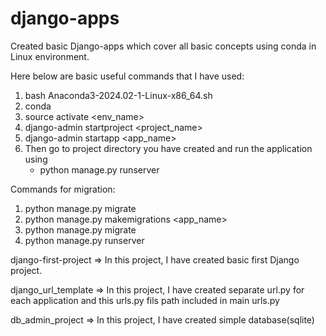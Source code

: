 # django-apps
Created basic Django-apps which cover all basic concepts using conda in Linux environment.

Here below are basic useful commands that I have used:
  1. bash Anaconda3-2024.02-1-Linux-x86_64.sh 
  2. conda
  3. source activate <env_name>
  4. django-admin startproject <project_name>
  5. django-admin startapp <app_name>
  6. Then go to project directory you have created and run the application using
     - python manage.py runserver

Commands for migration:
  1. python manage.py migrate
  2. python manage.py makemigrations <app_name>
  3. python manage.py migrate
  4. python manage.py runserver

   
django-first-project => In this project, I have created basic first Django project.

django_url_template => In this project, I have created separate url.py for each application and this urls.py fils path included in main urls.py

db_admin_project => In this project, I have created simple database(sqlite) 
